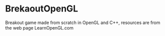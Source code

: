 # BrekaoutOpenGL
Breakout game made from scratch in OpenGL and C++, resources are from the web page LearnOpenGL.com
